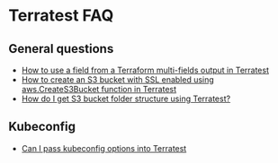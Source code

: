 # Terratest FAQ

## General questions

- [How to use a field from a Terraform multi-fields output in Terratest](https://github.com/gruntwork-io/knowledge-base/discussions/217)
- [How to create an S3 bucket with SSL enabled using aws.CreateS3Bucket function in Terratest](https://github.com/gruntwork-io/knowledge-base/discussions/195)
- [How do I get S3 bucket folder structure using Terratest?](https://github.com/gruntwork-io/knowledge-base/discussions/173)

## Kubeconfig

- [Can I pass kubeconfig options into Terratest](https://github.com/gruntwork-io/knowledge-base/discussions/191)
